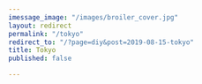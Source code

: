 ```yaml
---
imessage_image: "/images/broiler_cover.jpg"
layout: redirect
permalink: "/tokyo"
redirect_to: "/?page=diy&post=2019-08-15-tokyo"
title: Tokyo
published: false

---
```

